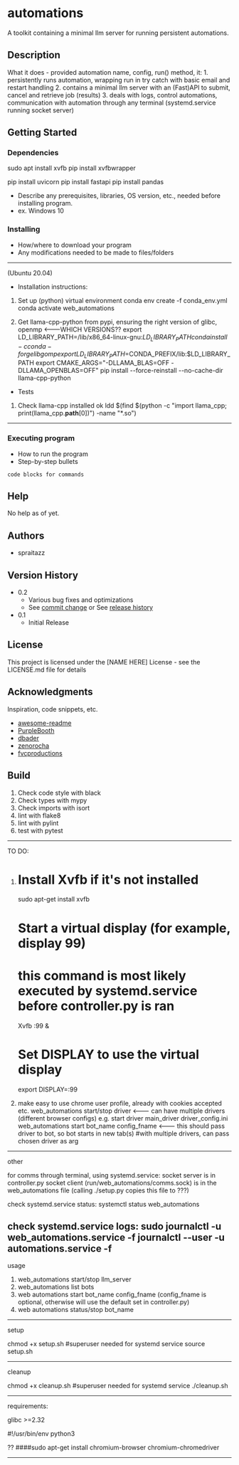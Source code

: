 
# automations

A toolkit containing a minimal llm server for running persistent automations.


## Description

What it does - provided automation name, config, run() method, it:
    1. persistently runs automation, wrapping run in try catch with basic email and restart handling
    2. contains a minimal llm server with an (Fast)API to submit, cancel and retrieve job (results)
    3. deals with logs, control automations, communication with automation through any terminal (systemd.service running socket server)


## Getting Started

### Dependencies


sudo apt install xvfb
pip install xvfbwrapper

pip install uvicorn
pip install fastapi
pip install pandas

* Describe any prerequisites, libraries, OS version, etc., needed before installing program.
* ex. Windows 10

### Installing

* How/where to download your program
* Any modifications needed to be made to files/folders

------------------
(Ubuntu 20.04) 

* Installation instructions:

1. Set up (python) virtual environment
    conda env create -f conda_env.yml
    conda activate web_automations

2. Get llama-cpp-python from pypi, ensuring the right version of glibc, openmp <---WHICH VERSIONS??
    export LD_LIBRARY_PATH=/lib/x86_64-linux-gnu:$LD_LIBRARY_PATH
    conda install -c conda-forge libgomp
    export LD_LIBRARY_PATH=$CONDA_PREFIX/lib:$LD_LIBRARY_PATH
    export CMAKE_ARGS="-DLLAMA_BLAS=OFF -DLLAMA_OPENBLAS=OFF"
    pip install --force-reinstall --no-cache-dir llama-cpp-python


* Tests

1. Check llama-cpp installed ok
    ldd $(find $(python -c "import llama_cpp; print(llama_cpp.__path__[0])") -name "*.so")
----------------------



### Executing program

* How to run the program
* Step-by-step bullets
```
code blocks for commands
```

## Help

No help as of yet.

## Authors

* spraitazz

## Version History

* 0.2
    * Various bug fixes and optimizations
    * See [commit change]() or See [release history]()
* 0.1
    * Initial Release

## License

This project is licensed under the [NAME HERE] License - see the LICENSE.md file for details

## Acknowledgments

Inspiration, code snippets, etc.
* [awesome-readme](https://github.com/matiassingers/awesome-readme)
* [PurpleBooth](https://gist.github.com/PurpleBooth/109311bb0361f32d87a2)
* [dbader](https://github.com/dbader/readme-template)
* [zenorocha](https://gist.github.com/zenorocha/4526327)
* [fvcproductions](https://gist.github.com/fvcproductions/1bfc2d4aecb01a834b46)

## Build

1. Check code style with black
2. Check types with mypy
3. Check imports with isort
4. lint with flake8
5. lint with pylint
6. test with pytest

---------------------------
TO DO:

1. # Install Xvfb if it's not installed
    sudo apt-get install xvfb

    # Start a virtual display (for example, display 99)
    # this command is most likely executed by systemd.service before controller.py is ran
    Xvfb :99 &

    # Set DISPLAY to use the virtual display
    export DISPLAY=:99

2. make easy to use chrome user profile, already with cookies accepted etc.
    web_automations start/stop driver <--- can have multiple drivers (different browser configs) e.g. start driver main_driver driver_config.ini
    web_automations start bot_name config_fname <--- this should pass driver to bot, so bot starts in new tab(s) #with multiple drivers, can pass chosen driver as arg

---------------------------
other



for comms through terminal, using systemd.service:
    socket server is in controller.py
    socket client (run/web_automations/comms.sock) is in the web_automations file (calling ./setup.py copies this file to ???)

check systemd.service status:
    systemctl status web_automations

check systemd.service logs:
    sudo journalctl -u web_automations.service -f
    journalctl --user -u automations.service -f
---------------------------
usage

1. web_automations start/stop llm_server
2. web_automations list bots
3. web automations start bot_name config_fname (config_fname is optional, otherwise will use the default set in controller.py)
4. web automations status/stop bot_name



---------------------------
setup

chmod +x setup.sh
#superuser needed for systemd service
source setup.sh 


----------------------------
cleanup

chmod +x cleanup.sh
#superuser needed for systemd service
./cleanup.sh





--------------------
requirements:

glibc >=2.32

#!/usr/bin/env python3

?? ####sudo apt-get install chromium-browser chromium-chromedriver


--------------------




